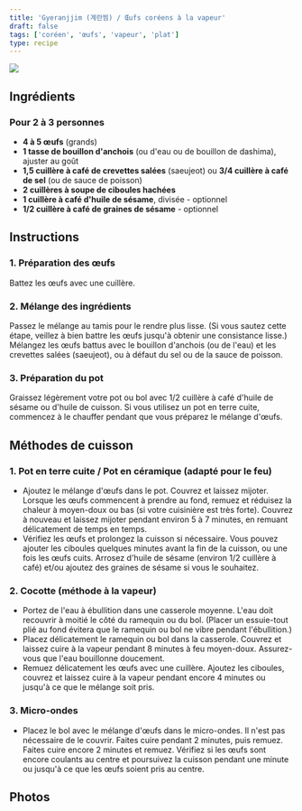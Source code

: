 ```yaml
---
title: 'Gyeranjjim (계란찜) / Œufs coréens à la vapeur'
draft: false
tags: ['coréen', 'œufs', 'vapeur', 'plat']
type: recipe
---
```


![](../images/gyeranjjim.jpg)

<!-- section -->

## Ingrédients

### Pour 2 à 3 personnes

- **4 à 5 œufs** (grands)
- **1 tasse de bouillon d'anchois** (ou d'eau ou de bouillon de dashima), ajuster au goût
- **1,5 cuillère à café de crevettes salées** (saeujeot) ou **3/4 cuillère à café de sel** (ou de sauce de poisson)
- **2 cuillères à soupe de ciboules hachées**
- **1 cuillère à café d'huile de sésame**, divisée - optionnel
- **1/2 cuillère à café de graines de sésame** - optionnel

<!-- section -->
## Instructions

### 1. Préparation des œufs

Battez les œufs avec une cuillère.

### 2. Mélange des ingrédients

Passez le mélange au tamis pour le rendre plus lisse. (Si vous sautez cette étape, veillez à bien battre les œufs jusqu'à obtenir une consistance lisse.) Mélangez les œufs battus avec le bouillon d'anchois (ou de l'eau) et les crevettes salées (saeujeot), ou à défaut du sel ou de la sauce de poisson.

### 3. Préparation du pot

Graissez légèrement votre pot ou bol avec 1/2 cuillère à café d'huile de sésame ou d'huile de cuisson. Si vous utilisez un pot en terre cuite, commencez à le chauffer pendant que vous préparez le mélange d'œufs.

<!-- section -->
## Méthodes de cuisson

### 1. Pot en terre cuite / Pot en céramique (adapté pour le feu)

- Ajoutez le mélange d'œufs dans le pot. Couvrez et laissez mijoter. Lorsque les œufs commencent à prendre au fond, remuez et réduisez la chaleur à moyen-doux ou bas (si votre cuisinière est très forte). Couvrez à nouveau et laissez mijoter pendant environ 5 à 7 minutes, en remuant délicatement de temps en temps.
- Vérifiez les œufs et prolongez la cuisson si nécessaire. Vous pouvez ajouter les ciboules quelques minutes avant la fin de la cuisson, ou une fois les œufs cuits. Arrosez d'huile de sésame (environ 1/2 cuillère à café) et/ou ajoutez des graines de sésame si vous le souhaitez.

### 2. Cocotte (méthode à la vapeur)

- Portez de l'eau à ébullition dans une casserole moyenne. L'eau doit recouvrir à moitié le côté du ramequin ou du bol. (Placer un essuie-tout plié au fond évitera que le ramequin ou bol ne vibre pendant l'ébullition.)
- Placez délicatement le ramequin ou bol dans la casserole. Couvrez et laissez cuire à la vapeur pendant 8 minutes à feu moyen-doux. Assurez-vous que l'eau bouillonne doucement.
- Remuez délicatement les œufs avec une cuillère. Ajoutez les ciboules, couvrez et laissez cuire à la vapeur pendant encore 4 minutes ou jusqu'à ce que le mélange soit pris.

### 3. Micro-ondes

- Placez le bol avec le mélange d'œufs dans le micro-ondes. Il n'est pas nécessaire de le couvrir. Faites cuire pendant 2 minutes, puis remuez. Faites cuire encore 2 minutes et remuez. Vérifiez si les œufs sont encore coulants au centre et poursuivez la cuisson pendant une minute ou jusqu'à ce que les œufs soient pris au centre.

<!-- section -->
## Photos